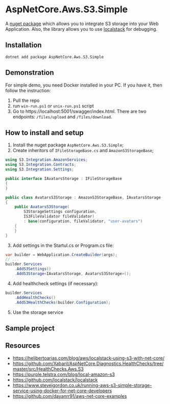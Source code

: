 # AspNetCore.Aws.S3.Simple

A [nuget package](https://www.nuget.org/packages/AspNetCore.Aws.S3.Simple/) which allows you to integrate S3 storage into your Web Application. Also, the library allows you to use [localstack](https://github.com/localstack/localstack) for debugging.

## Installation

```
dotnet add package AspNetCore.Aws.S3.Simple
```

## Demonstration

For simple demo, you need Docker installed in your PC. If you have it, then follow the instruction:

1. Pull the repo
2. run `win-run.ps1` or `unix-run.ps1` script
3. Go to https://localhost:5001/swagger/index.html. There are two endpoints: `/files/upload` and `/files/download`.

## How to install and setup

1. Install the nuget package `AspNetCore.Aws.S3.Simple`;
2. Create inheritors of `IFileStorageBase.cs` and `AmazonS3StorageBase`;

```csharp
using S3.Integration.AmazonServices;
using S3.Integration.Contracts;
using S3.Integration.Settings;

public interface IAvatarsStorage : IFileStorageBase
{
}

public class AvatarsS3Storage : AmazonS3StorageBase, IAvatarsStorage
{
    public AvatarsS3Storage(
        S3StorageSettings configuration,
        IS3FileValidator fileValidator)
        : base(configuration, fileValidator, "user-avatars")
    {
    }
}
```

3. Add settings in the Startul.cs or Program.cs file:

```csharp
var builder = WebApplication.CreateBuilder(args);
// ...
builder.Services
    .AddS3Settings()
    .AddS3Storage<IAvatarsStorage, AvatarsS3Storage>();
```

4. Add healthcheck settings (if necessary):

```csharp
builder.Services
    .AddHealthChecks()
    .AddS3HealthChecks(builder.Configuration);
```

5. Use the storage service

## Sample project

## Resources

- https://helibertoarias.com/blog/aws/localstack-using-s3-with-net-core/
- https://github.com/Xabaril/AspNetCore.Diagnostics.HealthChecks/tree/master/src/HealthChecks.Aws.S3
- https://purple.telstra.com/blog/local-amazon-s3
- https://github.com/localstack/localstack
- https://www.stevejgordon.co.uk/running-aws-s3-simple-storage-service-using-docker-for-net-core-developers
- https://github.com/dayanrr91/aws-net-core-examples
